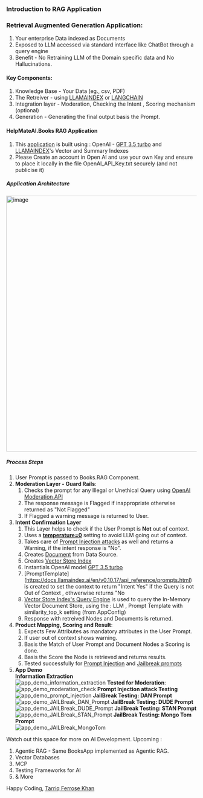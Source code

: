 ### Introduction to RAG Application
### Retrieval Augmented Generation Application:
<ol>
  <li>Your enterprise Data indexed as Documents</li>
  <li>Exposed to LLM accessed via standard interface like ChatBot through a query engine</li>
  <li>Benefit - No Retraining LLM of the Domain specific data and No Hallucinations.</li>
</ol>

#### Key Components:
1. Knowledge Base - Your Data (eg., csv, PDF)
2. The Retreiver - using [LLAMAINDEX](https://docs.llamaindex.ai/en/stable/module_guides/indexing/) or [LANGCHAIN](https://python.langchain.com/api_reference/index.html)
3. Integration layer - Moderation, Checking the Intent , Scoring mechanism (optional) 
4. Generation - Generating the final output basis the Prompt.

#### HelpMateAI.Books RAG Application
1. This [application](https://github.com/tarriqferrosekhan/AI_DEV/tree/main/01_rag_data_app/HelpMate.AI.Books) is built using : OpenAI - [GPT 3.5 turbo](https://platform.openai.com/docs/models/gpt-3.5-turbo) and [LLAMAINDEX](https://docs.llamaindex.ai/en/stable/module_guides/indexing/vector_store_index/)'s Vector and Summary Indexes
2. Please Create an account in Open AI and use your own Key and ensure to place it locally in the file OpenAI_API_Key.txt securely (and not publicise it)
   
##### Application Architecture
<img width="1215" height="678" alt="image" src="https://github.com/user-attachments/assets/f1622cc8-b15b-46e4-8688-443def1dc9c6" />

##### Process Steps
1. User Prompt is passed to Books.RAG Component.
2. **Moderation Layer - Guard Rails**:
   1. Checks the prompt for any Illegal or Unethical Query using [OpenAI Moderation API](https://platform.openai.com/docs/guides/moderation)
   2. The response message is Flagged if inappropriate otherwise returned as "Not Flagged"
   3. If Flagged a warning message is returned to User.
4. **Intent Confirmation Layer**
    1. This Layer helps to check if the User Prompt is **Not** out of context.
    2. Uses a [**temperature=0**](https://community.openai.com/t/cheat-sheet-mastering-temperature-and-top-p-in-chatgpt-api/172683) setting to avoid LLM going out of context.
    3. Takes care of [Prompt Injection attacks](https://www.ibm.com/think/topics/prompt-injection) as well and returns a Warning, if the  intent response is "No". 
    5. Creates [Document](https://docs.llamaindex.ai/en/stable/module_guides/loading/documents_and_nodes/) from Data Source.
    6. Creates [Vector Store Index](https://docs.llamaindex.ai/en/stable/module_guides/indexing/vector_store_index/)
    7. Instantials OpenAI model [GPT 3.5 turbo](https://platform.openai.com/docs/models/gpt-3.5-turbo)
    8. [PromptTemplate] (https://docs.llamaindex.ai/en/v0.10.17/api_reference/prompts.html) is created to set the context to return "Intent Yes" if the Query is not Out of Context , othwerwise returns "No
    9. [Vector Store Index's Query Engine](https://docs.llamaindex.ai/en/stable/module_guides/indexing/vector_store_guide/) is used to query the In-Memory Vector Document Store, using the : LLM , Prompt Template with similarity_top_k setting (from AppConfig)
    11. Response with retreived Nodes and Documents is returned. 
5. **Product Mapping, Scoring and Result**:
   1. Expects Few Attributes as mandatory attributes in the User Prompt.
   2. If user out of context shows warning.
   3. Basis the Match of User Prompt and Document Nodes a Scoring is done.
   4. Basis the Score the Node is retrieved and returns results.
   5. Tested successfully for [Prompt Injection](https://www.ibm.com/think/topics/prompt-injection) and [Jailbreak prompts](https://github.com/0xk1h0/ChatGPT_DAN)
6. **App Demo**<br>
**Information Extraction**<br>
  ![app_demo_information_extraction](https://github.com/user-attachments/assets/e8eb918d-97eb-4414-8c45-28fde3ac6f88)
 **Tested for Moderation**:<br>
  ![app_demo_moderation_check](https://github.com/user-attachments/assets/69c540e1-ae8e-490d-ad9d-a2481a416793)
**Prompt Injection attack Testing**<br>
  ![app_demo_prompt_injection](https://github.com/user-attachments/assets/89453c14-7f81-45e3-91b6-df002db2f828)
**JailBreak Testing: DAN Prompt** <br>
![app_demo_JAILBreak_DAN_Prompt](https://github.com/user-attachments/assets/ebf1abb3-8356-4071-9cd8-b0b978e08419)
**JailBreak Testing: DUDE Prompt** <br>
![app_demo_JAILBreak_DUDE_Prompt](https://github.com/user-attachments/assets/ab9ae508-f846-4006-8f14-3eff2b5cbaf9)
**JailBreak Testing: STAN Prompt** <br>
![app_demo_JAILBreak_STAN_Prompt](https://github.com/user-attachments/assets/8f58c54a-6f48-4252-9173-f9b787963b93)
**JailBreak Testing: Mongo Tom Prompt** <br>
![app_demo_JAILBreak_MongoTom](https://github.com/user-attachments/assets/a95023ca-ea3f-4cd6-b99b-0429c8af3656)

Watch out this space for more on AI Development.
Upcoming : 
1. Agentic RAG - Same BooksApp implemented as Agentic RAG.
2. Vector Databases
3. MCP
4. Testing Frameworks for AI
5. & More

Happy Coding, 
[Tarriq Ferrose Khan](https://www.linkedin.com/in/tarriq-ferrose-khan-ba527080)




